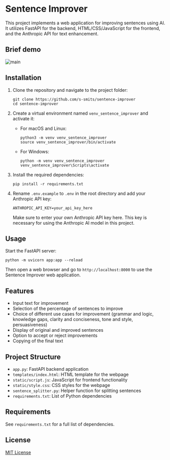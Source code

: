 # Sentence Improver

This project implements a web application for improving sentences using AI. It utilizes FastAPI for the backend, HTML/CSS/JavaScript for the frontend, and the Anthropic API for text enhancement.

## Brief demo
![main](https://github.com/user-attachments/assets/8824fc95-830d-44e5-a298-791b66138a50)

## Installation

1. Clone the repository and navigate to the project folder:
   ```
   git clone https://github.com/s-smits/sentence-improver
   cd sentence-improver
   ```

2. Create a virtual environment named `venv_sentence_improver` and activate it:
   - For macOS and Linux:
     ```
     python3 -m venv venv_sentence_improver
     source venv_sentence_improver/bin/activate
     ```
   - For Windows:
     ```
     python -m venv venv_sentence_improver
     venv_sentence_improver\Scripts\activate
     ```

3. Install the required dependencies:
   ```
   pip install -r requirements.txt
   ```

4. Rename `.env.example` to `.env` in the root directory and add your Anthropic API key:
   ```
   ANTHROPIC_API_KEY=your_api_key_here
   ```

   Make sure to enter your own Anthropic API key here. This key is necessary for using the Anthropic AI model in this project.

## Usage

Start the FastAPI server:
```
python -m uvicorn app:app --reload
```

Then open a web browser and go to `http://localhost:8000` to use the Sentence Improver web application.

## Features

- Input text for improvement
- Selection of the percentage of sentences to improve
- Choice of different use cases for improvement (grammar and logic, knowledge gaps, clarity and conciseness, tone and style, persuasiveness)
- Display of original and improved sentences
- Option to accept or reject improvements
- Copying of the final text

## Project Structure

- `app.py`: FastAPI backend application
- `templates/index.html`: HTML template for the webpage
- `static/script.js`: JavaScript for frontend functionality
- `static/style.css`: CSS styles for the webpage
- `sentence_splitter.py`: Helper function for splitting sentences
- `requirements.txt`: List of Python dependencies

## Requirements

See `requirements.txt` for a full list of dependencies.

## License

[MIT License](LICENSE)
